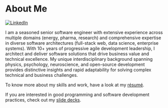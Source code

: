 # About Me

<!-- [![Twitter Follow](https://img.shields.io/twitter/follow/patilindrajeets?label=%20%40IndrajeetPatil&style=flat-square&labelColor=2196F3&logo=twitter&logoColor=white&colorB=0D47A1)](https://twitter.com/patilindrajeets) 
[![Research gate](https://img.shields.io/badge/-Research%20Gate-green.svg?style=flat-square&logo=researchgate&logoColor=white&colorB=616161&labelColor=00BFA5)](https://www.researchgate.net/profile/Indrajeet-Patil-2) -->
[![LinkedIn](https://img.shields.io/badge/LinkedIn-0077B5?style=for-the-badge&logo=linkedin&logoColor=white)](https://www.linkedin.com/in/indrajeet-patil-397865174/)

I am a seasoned senior software engineer with extensive experience across multiple domains (energy, pharma, research) and comprehensive expertise in diverse software architectures (full-stack web, data science, enterprise systems). With 10+ years of progressive agile development leadership, I architect and deliver software solutions that drive business value and technical excellence. My unique interdisciplinary background spanning physics, psychology, neuroscience, and open-source development provides distinctive insights and rapid adaptability for solving complex technical and business challenges.

To know more about my skills and work, have a look at my [résumé](https://drive.google.com/file/d/1dn3Sd31qoMkgF5fV-uH_be7StapzowzJ/view?usp=sharing).

If you are interested in good programming and software development practices, check out my [slide decks](https://sites.google.com/site/indrajeetspatilmorality/presentations).
